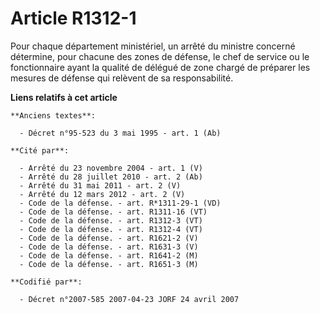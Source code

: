 # Article R1312-1

Pour chaque département ministériel, un arrêté du ministre concerné détermine, pour chacune des zones de défense, le chef de
service ou le fonctionnaire ayant la qualité de délégué de zone chargé de préparer les mesures de défense qui relèvent de sa
responsabilité.

**Liens relatifs à cet article**

	**Anciens textes**:

	  - Décret n°95-523 du 3 mai 1995 - art. 1 (Ab)

	**Cité par**:

	  - Arrêté du 23 novembre 2004 - art. 1 (V)
	  - Arrêté du 28 juillet 2010 - art. 2 (Ab)
	  - Arrêté du 31 mai 2011 - art. 2 (V)
	  - Arrêté du 12 mars 2012 - art. 2 (V)
	  - Code de la défense. - art. R*1311-29-1 (VD)
	  - Code de la défense. - art. R1311-16 (VT)
	  - Code de la défense. - art. R1312-3 (VT)
	  - Code de la défense. - art. R1312-4 (VT)
	  - Code de la défense. - art. R1621-2 (V)
	  - Code de la défense. - art. R1631-3 (V)
	  - Code de la défense. - art. R1641-2 (M)
	  - Code de la défense. - art. R1651-3 (M)

	**Codifié par**:

	  - Décret n°2007-585 2007-04-23 JORF 24 avril 2007
